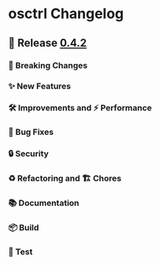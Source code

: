 # osctrl Changelog

## 🔖 Release [0.4.2](https://github.com/jmpsec/osctrl/releases/tag/v0.4.2)

### 🚨 Breaking Changes

### ✨ New Features

### 🛠 Improvements and ⚡️ Performance

### 🐛 Bug Fixes

### 🔒 Security

### ♻️ Refactoring and 🏗 Chores

### 📚 Documentation

### 📦 Build

### 🚦 Test
